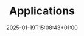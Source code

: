 ---
weight: 2200
title: "Applications"
description: "This section explains the architectural principles for designing and building web applications, including frontend, backend, OLTP systems, and messaging platforms."
icon: "dashboard"
date: "2025-01-19T15:08:43+01:00"
lastmod: "2025-01-19T15:08:43+01:00"
draft: false
toc: true
authors:
-  ""                       # An array of authors of the post (filenames in content/authors).
---